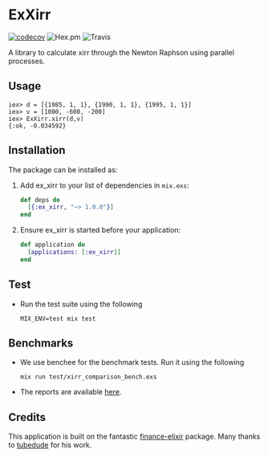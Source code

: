 # ExXirr
[![codecov](https://codecov.io/gh/scripbox/ex-xirr/branch/master/graph/badge.svg)](https://codecov.io/gh/scripbox/ex-xirr) ![Hex.pm](https://img.shields.io/hexpm/dt/snowplow_tracker.svg) ![Travis](https://img.shields.io/travis/scripbox/ex-xirr.svg)

A library to calculate xirr through the Newton Raphson using parallel processes.

## Usage

    iex> d = [{1985, 1, 1}, {1990, 1, 1}, {1995, 1, 1}]
    iex> v = [1000, -600, -200]
    iex> ExXirr.xirr(d,v)
    {:ok, -0.034592}


## Installation

The package can be installed as:

  1. Add ex_xirr to your list of dependencies in `mix.exs`:

      ```ex
      def deps do
        [{:ex_xirr, "~> 1.0.0"}]
      end
      ```

  2. Ensure ex_xirr is started before your application:

      ```ex
      def application do
        [applications: [:ex_xirr]]
      end
      ```
## Test

- Run the test suite using the following
    ```
    MIX_ENV=test mix test
    ```

## Benchmarks

- We use benchee for the benchmark tests. Run it using the following
    ```
    mix run test/xirr_comparison_bench.exs
    ```
- The reports are available [here](https://htmlpreview.github.io/?https://github.com/scripbox/ex-xirr/blob/master/benchmarks/output/results.html).

## Credits

This application is built on the fantastic [finance-elixir](https://github.com/tubedude/finance-elixir) package. Many thanks to [tubedude](https://github.com/tubedude) for his work.
